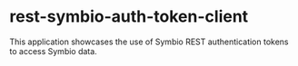 # rest-symbio-auth-token-client
This application showcases the use of Symbio REST authentication tokens to access Symbio data.

